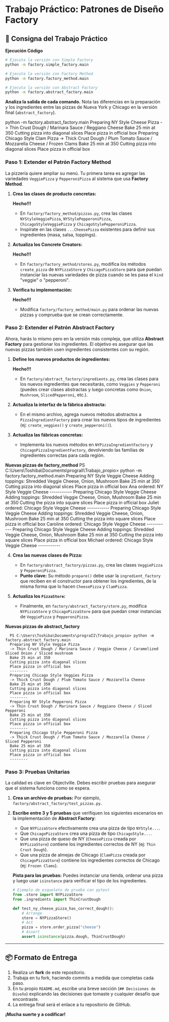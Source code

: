 # Trabajo Práctico: Patrones de Diseño Factory
## 🚀 Consigna del Trabajo Práctico

**Ejecución Código**

```bash
# Ejecuta la versión con Simple Factory
python -m factory.simple_factory.main

# Ejecuta la versión con Factory Method
python -m factory.factory_method.main

# Ejecuta la versión con Abstract Factory
python -m factory.abstract_factory.main
```

**Analiza la salida de cada comando.** Nota las diferencias en la preparación y los ingredientes entre las pizzas de Nueva York y Chicago en la versión final (`abstract_factory`).

python -m factory.abstract_factory.main
    Preparing NY Style Cheese Pizza
    -> Thin Crust Dough / Marinara Sauce / Reggiano Cheese
    Bake 25 min at 350
    Cutting pizza into diagonal slices
    Place pizza in official box
    Preparing Chicago Style Clam Pizza
    -> Thick Crust Dough / Plum Tomato Sauce / Mozzarella Cheese / Frozen Clams
    Bake 25 min at 350
    Cutting pizza into diagonal slices
    Place pizza in official box

### Paso 1: Extender el Patrón Factory Method

La pizzería quiere ampliar su menú. Tu primera tarea es agregar las variedades `VeggiePizza` y `PepperoniPizza` al sistema que usa **Factory Method**.

1.  **Crea las clases de producto concretas:**

    **Hecho!!!**

      * En `factory/factory_method/pizzas.py`, crea las clases `NYStyleVeggiePizza`, `NYStylePepperoniPizza`, `ChicagoStyleVeggiePizza` y `ChicagoStylePepperoniPizza`.
      * Inspírate en las clases `...CheesePizza` existentes para definir sus ingredientes (masa, salsa, toppings).

2.  **Actualiza los Concrete Creators:**

    **Hecho!!!**

      * En `factory/factory_method/stores.py`, modifica los métodos `create_pizza` de `NYPizzaStore` y `ChicagoPizzaStore` para que puedan instanciar las nuevas variedades de pizza cuando se les pasa el `kind` "veggie" o "pepperoni".

3.  **Verifica tu implementación:**
    
    **Hecho!!!**
    
      * Modifica `factory/factory_method/main.py` para ordenar las nuevas pizzas y comprueba que se crean correctamente.

### Paso 2: Extender el Patrón Abstract Factory

Ahora, harás lo mismo pero en la versión más compleja, que utiliza **Abstract Factory** para gestionar los ingredientes. El objetivo es asegurar que las nuevas pizzas también usen ingredientes consistentes con su región.

1.  **Define los nuevos productos de ingredientes:**
    
    **Hecho!!!**
      * En `factory/abstract_factory/ingredients.py`, crea las clases para los nuevos ingredientes que necesitarás, como `Veggies` y `Pepperoni` (puedes crear clases abstractas y luego concretas como `Onion`, `Mushroom`, `SlicedPepperoni`, etc.).

2.  **Actualiza la interfaz de la fábrica abstracta:**

      * En el mismo archivo, agrega nuevos métodos abstractos a `PizzaIngredientFactory` para crear los nuevos tipos de ingredientes (ej: `create_veggies()` y `create_pepperoni()`).

3.  **Actualiza las fábricas concretas:**

      * Implementa los nuevos métodos en `NYPizzaIngredientFactory` y `ChicagoPizzaIngredientFactory`, devolviendo las familias de ingredientes correctas para cada región.

**Nuevas pizzas de factory_method**
      PS C:\Users\Toshiba\Documents\prograII\Trabajo_propio> python -m factory.factory_method.main
      Preparing NY Style Veggie Cheese
      Adding toppings: Shredded Veggie Cheese, Onion, Mushroom
      Bake 25 min at 350
      Cutting pizza into diagonal slices
      Place pizza in official box
      Ana ordered: NY Style Veggie Cheese
      -----------
      Preparing Chicago Style Veggie Cheese
      Adding toppings: Shredded Veggie Cheese, Onion, Mushroom
      Bake 25 min at 350
      Cutting the pizza into square slices
      Place pizza in official box
      Juliet ordered: Chicago Style Veggie Cheese
      -----------
      Preparing Chicago Style Veggie Cheese
      Adding toppings: Shredded Veggie Cheese, Onion, Mushroom
      Bake 25 min at 350
      Cutting the pizza into square slices
      Place pizza in official box
      Caroline ordered: Chicago Style Veggie Cheese
      -----------
      Preparing Chicago Style Veggie Cheese
      Adding toppings: Shredded Veggie Cheese, Onion, Mushroom
      Bake 25 min at 350
      Cutting the pizza into square slices
      Place pizza in official box
      Michael ordered: Chicago Style Veggie Cheese
      -----------

4.  **Crea las nuevas clases de Pizza:**

      * En `factory/abstract_factory/pizzas.py`, crea las clases `VeggiePizza` y `PepperoniPizza`.
      * **Punto clave:** Su método `prepare()` debe usar la `ingredient_factory` que reciben en el constructor para obtener los ingredientes, de la misma forma que lo hacen `CheesePizza` y `ClamPizza`.

5.  **Actualiza los `PizzaStore`:**

      * Finalmente, en `factory/abstract_factory/store.py`, modifica `NYPizzaStore` y `ChicagoPizzaStore` para que puedan crear instancias de `VeggiePizza` y `PepperoniPizza`.

**Nuevas pizzas de abstract_factory**

      PS C:\Users\Toshiba\Documents\prograII\Trabajo_propio> python -m factory.abstract_factory.main
      Preparing NY Style Veggie Pizza
      -> Thin Crust Dough / Marinara Sauce / Veggie Cheese / Caramelized Sliced Onion / Sliced mushroom
      Bake 25 min at 350
      Cutting pizza into diagonal slices
      Place pizza in official box
      --------
      Preparing Chicago Style Veggies Pizza
      -> Thick Crust Dough / Plum Tomato Sauce / Mozzarella Cheese
      Bake 25 min at 350
      Cutting pizza into diagonal slices
      Place pizza in official box
      --------
      Preparing NY Style Pepperoni Pizza
      -> Thin Crust Dough / Marinara Sauce / Reggiano Cheese / Sliced Pepperoni
      Bake 25 min at 350
      Cutting pizza into diagonal slices
      Place pizza in official box
      --------
      Preparing Chicago Style Pepperoni Pizza
      -> Thick Crust Dough / Plum Tomato Sauce / Mozzarella Cheese / Sliced Pepperoni
      Bake 25 min at 350
      Cutting pizza into diagonal slices
      Place pizza in official box
      --------

### Paso 3: Pruebas Unitarias

La calidad es clave en Objectville. Debes escribir pruebas para asegurar que el sistema funciona como se espera.

1.  **Crea un archivo de pruebas:** Por ejemplo, `factory/abstract_factory/test_pizzas.py`.

2.  **Escribe entre 3 y 5 pruebas** que verifiquen los siguientes escenarios en la implementación de **Abstract Factory**:

      * Que `NYPizzaStore` efectivamente crea una pizza de tipo `NYStyle...`.
      * Que `ChicagoPizzaStore` crea una pizza de tipo `ChicagoStyle...`.
      * Que una pizza de queso de NY (`CheesePizza` creada por `NYPizzaStore`) contiene los ingredientes correctos de NY (ej: `Thin Crust Dough`).
      * Que una pizza de almejas de Chicago (`ClamPizza` creada por `ChicagoPizzaStore`) contiene los ingredientes correctos de Chicago (ej: `Frozen Clams`).

    **Pista para las pruebas:** Puedes instanciar una tienda, ordenar una pizza y luego usar `isinstance` para verificar el tipo de los ingredientes.

    ```python
    # Ejemplo de esqueleto de prueba con pytest
    from .store import NYPizzaStore
    from .ingredients import ThinCrustDough

    def test_ny_cheese_pizza_has_correct_dough():
        # Arrange
        store = NYPizzaStore()
        # Act
        pizza = store.order_pizza("cheese")
        # Assert
        assert isinstance(pizza.dough, ThinCrustDough)
    ```

-----

## 📦 Formato de Entrega

1.  Realiza un **fork** de este repositorio.
2.  Trabaja en tu fork, haciendo commits a medida que completas cada paso.
3.  En tu propio `README.md`, escribe una breve sección (`## Decisiones de Diseño`) explicando las decisiones que tomaste y cualquier desafío que encontraste.
4.  La entrega final será el enlace a tu repositorio de GitHub.

**¡Mucha suerte y a codificar\!**
